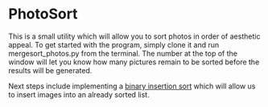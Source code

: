 # PhotoSort

This is a small utility which will allow you to sort photos in order of aesthetic appeal. To get started with the program, simply clone it and run mergesort_photos.py from the terminal. The number at the top of the window will let you know how many pictures remain to be sorted before the results will be generated.

Next steps include implementing a [binary insertion sort](https://en.wikipedia.org/wiki/Insertion_sort) which will allow us to insert images into an already sorted list.

